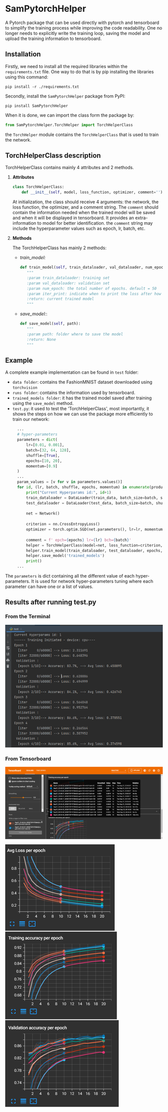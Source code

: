 # SamPytorchHelper
A Pytorch package that can be used directly with pytorch and tensorboard to simplify the training process while
improving the code readability. One no longer needs to explicitly write the training loop, saving the model and upload
the training information to tensorboard.

## Installation
Firstly, we need to install all the required libraries within the `requirements.txt` file. One way to do that is by 
pip installing the libraries using this command:  
```commandline
pip install -r ./requirements.txt
```
Secondly, install the `SamPytorchHelper` package from PyPI: 
```commandline
pip install SamPytorchHelper
```
When it is done, we can import the class form the package by:
```python
from SamPytorchHelper.TorchHelper import TorchHelperClass
```
 the `TorchHelper` module contains the `TorchHelperClass` that is used to train the network. 

## TorchHelperClass description 
TorchHelperClass contains mainly 4 attributes and 2 methods. 
1. **Attributes**
    ```python
    class TorchHelperClass:
        def __init__(self, model, loss_function, optimizer, comment='')
    ```
   At initialization, the class should receive 4 arguments: the network, the loss function, the optimizer, and a comment 
string. The `comment` should contain the information needed when the trained model will be saved 
and when it will be displayed in tensorboard. It provides an extra-information to model for better identification. 
the `comment` string may include the hyperparameter values such as epoch, lr, batch, etc. 

2. **Methods** 

     The TorchHelperClass has mainly 2 methods: 
   * *train_model:* 
     ```python
     def train_model(self, train_dataloader, val_dataloader, num_epoch=50, iter_print=100):
        """
        :param train_dataloader: training set
        :param val_dataloader: validation set
        :param num_epoch: the total number of epochs. default = 50
        :param iter_print: indicate when to print the loss after how many iteration. default = 100
        :return: current trained model
        """
     ```
   * *save_model:*:
     ```python
     def save_model(self, path):
        """
        :param path: folder where to save the model
        :return: None
        """
     ````
## Example
A complete example implementation  can be found in `test` folder:
* `data folder`: contains the FashionMNIST dataset downloaded using `torchvision`
* `runs folder`: contains the information used by tensorboard. 
* `trained_models folder`: it has the trained model saved after training using the `save_model` method.
* `test.py`: it used to test the 'TorchHelperClass', most importantly, it shows the steps on how we can use the package 
more efficiently to train our network:
  ```python
    ...
    # hyper-parameters
    parameters = dict(
        lr=[0.01, 0.001],
        batch=[32, 64, 128],
        shuffle=[True],
        epochs=[10, 20],
        momentum=[0.9]
    )
    ...
    param_values = [v for v in parameters.values()]
    for id, (lr, batch, shuffle, epochs, momentum) in enumerate(product(*param_values)):
        print("Current Hyperparams id:", id+1)
        train_dataloader = DataLoader(train_data, batch_size=batch, shuffle=shuffle)
        test_dataloader = DataLoader(test_data, batch_size=batch, shuffle=False)

        net = Network()

        criterion = nn.CrossEntropyLoss()
        optimizer = torch.optim.SGD(net.parameters(), lr=lr, momentum=momentum)

        comment = f' epch={epochs} lr={lr} bch={batch}'
        helper = TorchHelperClass(model=net, loss_function=criterion, optimizer=optimizer, comment=comment)
        helper.train_model(train_dataloader, test_dataloader, epochs, 1000)
        helper.save_model('trained_models')
        print()
    ...
  ```
The `parameters` is dict containing all the different value of each hyper-parameters.
It is used for network hyper-parameters tuning where each parameter can have one or a list of values.  

## Results after running test.py

### From the Terminal
![terminal](./test/pic/terminal.jpg)

### From Tensorboard 
![tensorboard](./test/pic/tensorboard.png)

![loss](./test/pic/loss.png) ![training](./test/pic/training.png) ![validation](./test/pic/validation.png
)
